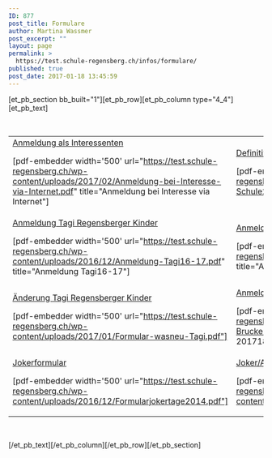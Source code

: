 ```yaml
---
ID: 877
post_title: Formulare
author: Martina Wassmer
post_excerpt: ""
layout: page
permalink: >
  https://test.schule-regensberg.ch/infos/formulare/
published: true
post_date: 2017-01-18 13:45:59
---
```

[et_pb_section bb_built="1"][et_pb_row][et_pb_column type="4_4"][et_pb_text]

&nbsp;
<table style="width: 100%;">
<tbody>
<tr>
<td style="width: 302px;"><a href="https://test.schule-regensberg.ch/wp-content/uploads/2017/02/Anmeldung-bei-Interesse-via-Internet.pdf" target="_blank" rel="noopener">Anmeldung als Interessenten</a>

[pdf-embedder width='500' url="https://test.schule-regensberg.ch/wp-content/uploads/2017/02/Anmeldung-bei-Interesse-via-Internet.pdf" title="Anmeldung bei Interesse via Internet"]</td>
<td style="width: 302px;"><a href="https://test.schule-regensberg.ch/wp-content/uploads/2016/12/Anmeldung-alg-Schule2014.pdf" target="_blank" rel="noopener">Definitive Anmeldung - persönliche Angaben</a>

[pdf-embedder width='500' url="https://test.schule-regensberg.ch/wp-content/uploads/2016/12/Anmeldung-alg-Schule2014.pdf" title="Anmeldung alg Schule2014"]</td>
</tr>
<tr>
<td style="width: 302px;"><a href="https://test.schule-regensberg.ch/wp-content/uploads/2016/12/Anmeldung-Tagi16-17.pdf" target="_blank" rel="noopener">Anmeldung Tagi Regensberger Kinder</a>

[pdf-embedder width='500' url="https://test.schule-regensberg.ch/wp-content/uploads/2016/12/Anmeldung-Tagi16-17.pdf" title="Anmeldung Tagi16-17"]</td>
<td style="width: 302px;"><a href="https://test.schule-regensberg.ch/wp-content/uploads/2017/02/Anmeldung-Zuzug.pdf" target="_blank" rel="noopener">Anmeldung Zuzug</a>

[pdf-embedder width='500' url="https://test.schule-regensberg.ch/wp-content/uploads/2017/02/Anmeldung-Zuzug.pdf" title="Anmeldung Zuzug"]</td>
</tr>
<tr>
<td style="width: 302px;"><a href="https://test.schule-regensberg.ch/wp-content/uploads/2017/01/Formular-wasneu-Tagi.pdf" target="_blank" rel="noopener">Änderung Tagi Regensberger Kinder</a>

[pdf-embedder width='500' url="https://test.schule-regensberg.ch/wp-content/uploads/2017/01/Formular-wasneu-Tagi.pdf"]</td>
<td style="width: 302px;"><a href="https://test.schule-regensberg.ch/wp-content/uploads/2017/01/Anmeldung-einzelner-Bruckentag-201718.pdf" target="_blank" rel="noopener">Anmeldung einzelner Brückentag</a>

[pdf-embedder width='500' url="https://test.schule-regensberg.ch/wp-content/uploads/2017/01/Anmeldung-einzelner-Bruckentag-201718.pdf" title="Anmeldung einzelner Bruckentag 201718"]</td>
</tr>
<tr>
<td style="width: 302px;"><a href="https://test.schule-regensberg.ch/wp-content/uploads/2016/12/Formularjokertage2014.pdf" target="_blank" rel="noopener">Jokerformular</a>

[pdf-embedder width='500' url="https://test.schule-regensberg.ch/wp-content/uploads/2016/12/Formularjokertage2014.pdf"]</td>
<td style="width: 302px;"><a href="https://test.schule-regensberg.ch/wp-content/uploads/2016/12/JokertageAbsenzenReglement_maerz16.pdf" target="_blank" rel="noopener">Joker/Absenzenregelung</a>

[pdf-embedder width='500' url="https://test.schule-regensberg.ch/wp-content/uploads/2016/12/JokertageAbsenzenReglement_maerz16.pdf"]</td>
</tr>
</tbody>
</table>
&nbsp;

[/et_pb_text][/et_pb_column][/et_pb_row][/et_pb_section]